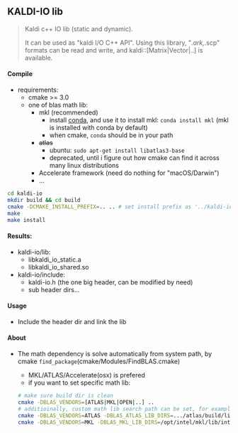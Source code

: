 ## KALDI-IO lib

> Kaldi c++ IO lib (static and dynamic). 
>
> It can be used as "kaldi I/O C++ API". Using this library, 
> "*.ark,*.scp" formats can be read and write,
> and kaldi::[Matrix|Vector|..] is available.

#### Compile

- requirements:
  - cmake >= 3.0
  - one of blas math lib:
    - mkl (recommended)
      - install [conda](https://www.anaconda.com/download/), and use it to install mkl: `conda install mkl` (mkl is installed with conda by default)
      - when cmake, `conda` should be in your path
    - ~~atlas~~
      - ubuntu: `sudo apt-get install libatlas3-base`
      - deprecated, until i figure out how cmake can find it across many linux distributions
    - Accelerate framework (need do nothing for "macOS/Darwin")
    - ...

```bash
cd kaldi-io
mkdir build && cd build
cmake -DCMAKE_INSTALL_PREFIX=.. .. # set install prefix as '../kaldi-io'
make
make install 
```

#### Results:

- kaldi-io/lib:
  - libkaldi_io_static.a 
  - libkaldi_io_shared.so
- kaldi-io/include:
  - kaldi-io.h (the one big header, can be modified by need)
  - sub header dirs...

#### Usage

- Include the header dir and link the lib

#### About

- The math dependency is solve automatically from system path, by cmake `find_package`(cmake/Modules/FindBLAS.cmake)

  - MKL/ATLAS/Accelerate(osx) is prefered
  - if you want to set specific math lib:

  ```bash
  # make sure build dir is clean
  cmake -DBLAS_VENDORS=[ATLAS|MKL|OPEN|..] ..
  # additioinally, custom math lib search path can be set, for example:
  cmake -DBLAS_VENDORS=ATLAS -DBLAS_ATLAS_LIB_DIRS=.../atlas/build/lib ..
  cmake -DBLAS_VENDORS=MKL -DBLAS_MKL_LIB_DIRS=/opt/intel/mkl/lib/intel64 ..
  ```